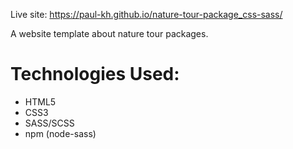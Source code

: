 Live site: https://paul-kh.github.io/nature-tour-package_css-sass/

A website template about nature tour packages.

# Technologies Used:

- HTML5
- CSS3
- SASS/SCSS
- npm (node-sass)
